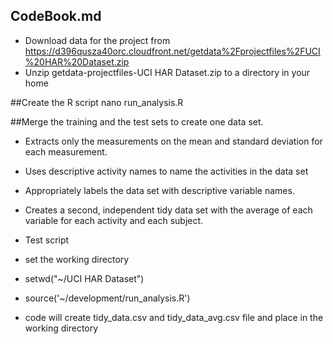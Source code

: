 ## CodeBook.md

* Download data for the project from https://d396qusza40orc.cloudfront.net/getdata%2Fprojectfiles%2FUCI%20HAR%20Dataset.zip
* Unzip getdata-projectfiles-UCI HAR Dataset.zip to a directory in your home

##Create the R script
    nano run_analysis.R
 
##Merge the training and the test sets to create one data set.

 * Extracts only the measurements on the mean and standard deviation for each measurement. 
 * Uses descriptive activity names to name the activities in the data set
 * Appropriately labels the data set with descriptive variable names. 
 * Creates a second, independent tidy data set with the average of each variable for each activity and each subject. 


* Test script
 * set the working directory
 * setwd("~/UCI HAR Dataset")
 * source('~/development/run_analysis.R')
 * code will create tidy_data.csv and tidy_data_avg.csv file and place in the working directory
